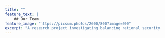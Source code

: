 ```yaml
---
title: ""
feature_text: |
    ## Our Team
feature_image: "https://picsum.photos/2600/800?image=500"
excerpt: "A research project investigating balancing national security and economic interests in foreign investment"
---
```

